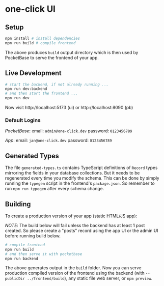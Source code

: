 # one-click UI

## Setup

```bash
npm install # install dependencies
npm run build # compile frontend
```

The above produces `build` output directory which is then used by PocketBase to serve the frontend of your app.

## Live Development

```bash
# start the backend, if not already running ...
npm run dev:backend
# and then start the frontend ...
npm run dev
```

Now visit http://localhost:5173 (ui) or http://localhost:8090 (pb)

### Default Logins

_PocketBase_:
email: `admin@one-click.dev`
password: `0123456789`

_App_:
email: `jan@one-click.dev`
password: `0123456789`

## Generated Types

The file `generated-types.ts` contains TypeScript definitions of `Record` types mirroring the fields in your database collections. But it needs to be regenerated every time you modify the schema. This can be done by simply running the `typegen` script in the frontend's `package.json`. So remember to run `npm run typegen` after every schema change.

## Building

To create a production version of your app (static HTML/JS app):

_NOTE_: The build below will fail unless the backend has at least 1
post created. So please create a "posts" record using the app UI or
the admin UI before running build below.

```bash
# compile frontend
npm run build
# and then serve it with pocketbase
npm run backend
```

The above generates output in the `build` folder. Now you can serve production compiled version of the frontend using the backend (with `--publicDir ../frontend/build`), any static file web server, or `npm preview`.
